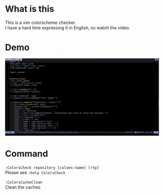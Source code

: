 # What is this
This is a vim colorscheme checker.  
I have a hard time expressing it in English, so watch the video.

# Demo
![Demo](https://raw.githubusercontent.com/ts-26a/colors_check.vim/master/gif/ex.gif)

# Command

`:ColorsCheck repository [coloes-name] [rtp]`  
Please see `:help ColorsCheck`

`:ColorsCacheClean`  
Clean the caches.
